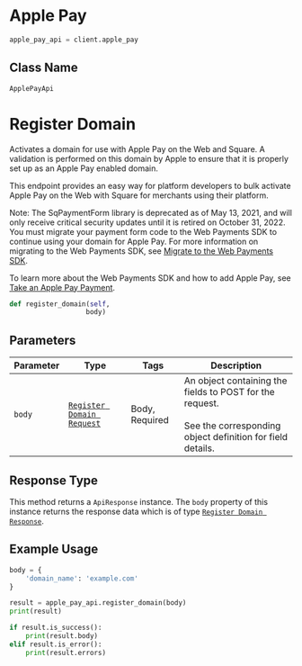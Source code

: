 # Apple Pay

```python
apple_pay_api = client.apple_pay
```

## Class Name

`ApplePayApi`


# Register Domain

Activates a domain for use with Apple Pay on the Web and Square. A validation
is performed on this domain by Apple to ensure that it is properly set up as
an Apple Pay enabled domain.

This endpoint provides an easy way for platform developers to bulk activate
Apple Pay on the Web with Square for merchants using their platform.

Note: The SqPaymentForm library is deprecated as of May 13, 2021, and will only receive critical security updates until it is retired on October 31, 2022.
You must migrate your payment form code to the Web Payments SDK to continue using your domain for Apple Pay. For more information on migrating to the Web Payments SDK, see [Migrate to the Web Payments SDK](https://developer.squareup.com/docs/web-payments/migrate).

To learn more about the Web Payments SDK and how to add Apple Pay, see [Take an Apple Pay Payment](https://developer.squareup.com/docs/web-payments/apple-pay).

```python
def register_domain(self,
                   body)
```

## Parameters

| Parameter | Type | Tags | Description |
|  --- | --- | --- | --- |
| `body` | [`Register Domain Request`](../../doc/models/register-domain-request.md) | Body, Required | An object containing the fields to POST for the request.<br><br>See the corresponding object definition for field details. |

## Response Type

This method returns a `ApiResponse` instance. The `body` property of this instance returns the response data which is of type [`Register Domain Response`](../../doc/models/register-domain-response.md).

## Example Usage

```python
body = {
    'domain_name': 'example.com'
}

result = apple_pay_api.register_domain(body)
print(result)

if result.is_success():
    print(result.body)
elif result.is_error():
    print(result.errors)
```

